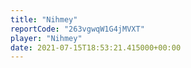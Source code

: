 ```yaml
---
title: "Nihmey"
reportCode: "263vgwqW1G4jMVXT"
player: "Nihmey"
date: 2021-07-15T18:53:21.415000+00:00
---
```

